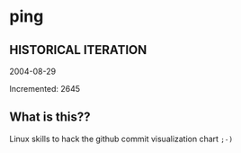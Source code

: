 # ping

## HISTORICAL ITERATION
2004-08-29

Incremented: 2645

## What is this?? 
Linux skills to hack the github commit visualization chart `;-)`
